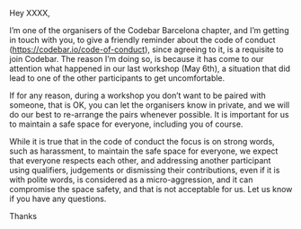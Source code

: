 Hey XXXX,

I’m one of the organisers of the Codebar Barcelona chapter, and I’m getting in touch with you, to give a friendly reminder about the code of conduct (https://codebar.io/code-of-conduct), since agreeing to it, is a requisite to join Codebar. The reason I’m doing so, is because it has come to our attention what happened in our last workshop (May 6th), a situation that did lead to one of the other participants to get uncomfortable.

If for any reason, during a workshop you don’t want to be paired with someone, that is OK, you can let the organisers know in private, and we will do our best to re-arrange the pairs whenever possible. It is important for us to maintain a safe space for everyone, including you of course.

While it is true that in the code of conduct the focus is on strong words, such as harassment, to maintain the safe space for everyone, we expect that everyone respects each other, and addressing another participant using qualifiers, judgements or dismissing their contributions, even if it is with polite words, is considered as a micro-aggression, and it can compromise the space safety, and that is not acceptable for us.
Let us know if you have any questions.

Thanks
